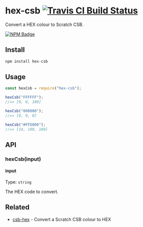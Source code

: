 # hex-csb [![Travis CI Build Status](https://img.shields.io/travis/com/Richienb/hex-csb/master.svg?style=for-the-badge)](https://travis-ci.com/Richienb/hex-csb)

Convert a HEX colour to Scratch CSB.

[![NPM Badge](https://nodei.co/npm/hex-csb.png)](https://npmjs.com/package/hex-csb)

## Install

```sh
npm install hex-csb
```

## Usage

```js
const hexCsb = require("hex-csb");

hexCsb("FFFFFF");
//=> [0, 0, 100]

hexCsb("000000");
//=> [0, 0, 0]

hexCsb("#FFD800");
//=> [14, 100, 100]
```

## API

### hexCsb(input)

#### input

Type: `string`

The HEX code to convert.

## Related

- [csb-hex](https://github.com/Richienb/csb-hex) - Convert a Scratch CSB colour to HEX
